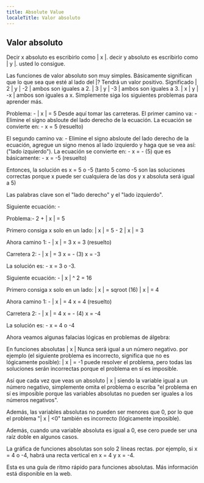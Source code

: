 ```yaml
---
title: Absolute Value
localeTitle: Valor absoluto
---
```

## Valor absoluto

Decir x absoluto es escribirlo como | x |. decir y absoluto es escribirlo como | y |. usted lo consigue.

Las funciones de valor absoluto son muy simples. Básicamente significan que lo que sea que esté al lado del |? Tendrá un valor positivo. Significado | 2 | y | -2 | ambos son iguales a 2. | 3 | y | -3 | ambos son iguales a 3. | x | y | -x | ambos son iguales a x. Simplemente siga los siguientes problemas para aprender más.

Problema: - | x | = 5 Desde aquí tomar las carreteras. El primer camino va: - Elimine el signo absloute del lado derecho de la ecuación. La ecuación se convierte en: - x = 5 (resuelto)

El segundo camino va: - Elimine el signo absloute del lado derecho de la ecuación, agregue un signo menos al lado izquierdo y haga que se vea así: ("lado izquierdo"). La ecuación se convierte en: - x = - (5) que es básicamente: - x = -5 (resuelto)

Entonces, la solución es x = 5 o -5 (tanto 5 como -5 son las soluciones correctas porque x puede ser cualquiera de las dos y x absoluta será igual a 5)

Las palabras clave son el "lado derecho" y el "lado izquierdo".

Siguiente ecuación: -

Problema:- 2 + | x | = 5

Primero consiga x solo en un lado: | x | = 5 - 2 | x | = 3

Ahora camino 1: - | x | = 3 x = 3 (resuelto)

Carretera 2: - | x | = 3 x = - (3) x = -3

La solución es: - x = 3 o -3.

Siguiente ecuación: - | x | ^ 2 = 16

Primero consiga x solo en un lado: | x | = sqroot (16) | x | = 4

Ahora camino 1: - | x | = 4 x = 4 (resuelto)

Carretera 2: - | x | = 4 x = - (4) x = -4

La solución es: - x = 4 o -4

Ahora veamos algunas falacias lógicas en problemas de álgebra:

En funciones absolutas | x | Nunca será igual a un número negativo. por ejemplo (el siguiente problema es incorrecto, significa que no es lógicamente posible): | x | = -1 puede resolver el problema, pero todas las soluciones serán incorrectas porque el problema en sí es imposible.

Así que cada vez que veas un absoluto | x | siendo la variable igual a un número negativo, simplemente omita el problema o escriba "el problema en sí es imposible porque las variables absolutas no pueden ser iguales a los números negativos".

Además, las variables absolutas no pueden ser menores que 0, por lo que el problema "| x | <0" también es incorrecto (lógicamente imposible).

Además, cuando una variable absoluta es igual a 0, ese cero puede ser una raíz doble en algunos casos.

La gráfica de funciones absolutas son solo 2 líneas rectas. por ejemplo, si x = 4 o -4, habrá una recta vertical en x = 4 y x = -4.

Esta es una guía de ritmo rápido para funciones absolutas. Más información está disponible en la web.